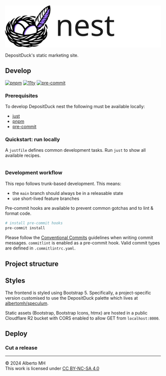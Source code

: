 <!-- markdownlint-disable MD041 -->
![DepositDuck nest logo](nest.svg "DepositDuck nest")

DepositDuck's static marketing site.

## Develop

[![pnpm](https://img.shields.io/badge/pnpm-4e4e4e?logo=pnpm&logoColor=f69220)](https://sass-lang.com/dart-sass/)
[![11ty](https://img.shields.io/badge/static-ffffff?logo=eleventy&logoColor=222222)](https://github.com/11ty/eleventy/)
[![pre-commit](https://img.shields.io/badge/pre--commit-FAB040?logo=pre-commit&logoColor=1f2d23)](https://github.com/pre-commit/pre-commit)

### Prerequisites

To develop DepositDuck nest the following must be available locally:

- [just](https://github.com/casey/just)
- [pnpm](https://pnpm.io/installation)
- [pre-commit](https://pre-commit.com/)

### Quickstart: run locally

A `justfile` defines common development tasks. Run `just` to show all available recipes.

```sh

```

### Development workflow

This repo follows trunk-based development. This means:

- the `main` branch should always be in a releasable state
- use short-lived feature branches

Pre-commit hooks are available to prevent common gotchas and to lint & format code.

```sh
# install pre-commit hooks
pre-commit install
```

Please follow the [Conventional Commits](https://www.conventionalcommits.org/en/v1.0.0/)
guidelines when writing commit messages.
`commitlint` is enabled as a pre-commit hook. Valid commit types are defined in `.commitlintrc.yaml`.

## Project structure

## Styles

The frontend is styled using Bootstrap 5. Specifically, a project-specific version
customised to use the DepositDuck palette which lives at [albertomh/speculum](https://github.com/albertomh/speculum).

Static assets (Bootstrap, Bootstrap Icons, htmx) are hosted in a public Cloudflare R2 bucket
with CORS enabled to allow GET from `localhost:8000`.

## Deploy

### Cut a release

---

&copy; 2024 Alberto MH  
This work is licensed under [CC BY-NC-SA 4.0](https://creativecommons.org/licenses/by-nc-sa/4.0/)

